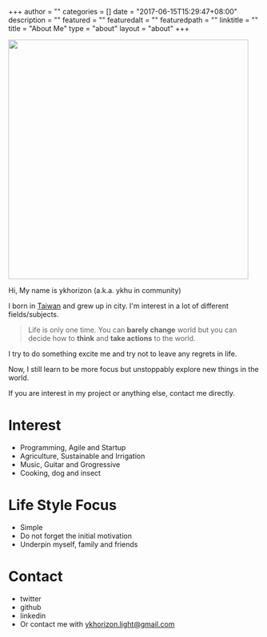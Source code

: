 +++
author = ""
categories = []
date = "2017-06-15T15:29:47+08:00"
description = ""
featured = ""
featuredalt = ""
featuredpath = ""
linktitle = ""
title = "About Me"
type = "about"
layout = "about"
+++



<img src="/about/me.jpg" style="width: 480px;" >

Hi, My name is ykhorizon (a.k.a. ykhu in community)

I born in [Taiwan](https://en.wikipedia.org/wiki/Taiwan) and grew up in city. I'm interest in a lot of different fields/subjects. 

> Life is only one time. You can __barely change__ world but you can decide how to __think__  and __take actions__ to the world.

I try to do something excite me and try not to leave any regrets in life.

Now, I still learn to be more focus but unstoppably explore new things in the world. 

If you are interest in my project or anything else, contact me directly.

# Interest 

- Programming, Agile and Startup
- Agriculture, Sustainable and Irrigation
- Music, Guitar and Grogressive
- Cooking, dog and insect

# Life Style Focus

- Simple
- Do not forget the initial motivation
- Underpin myself, family and friends

# Contact

- twitter
- github
- linkedin
- Or contact me with ykhorizon.light@gmail.com